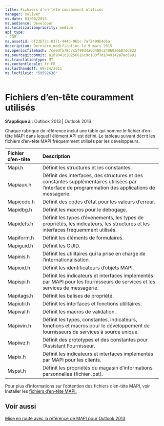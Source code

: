 ```yaml
---
title: Fichiers d’en-tête couramment utilisés
manager: soliver
ms.date: 03/09/2015
ms.audience: Developer
ms.localizationpriority: medium
api_type:
- COM
ms.assetid: bf23b72c-0171-444c-96bc-7af2499b4d6a
description: Dernière modification le 9 mars 2015
ms.openlocfilehash: 7ce0df578c7c5f99d4a6d408c24060aeb87dd822
ms.sourcegitcommit: a1d9041c20256616c9c183f7d1049142a7ac6991
ms.translationtype: MT
ms.contentlocale: fr-FR
ms.lasthandoff: 09/24/2021
ms.locfileid: "59592636"
---
```

# <a name="commonly-used-header-files"></a>Fichiers d’en-tête couramment utilisés

  
  
**S’applique à** : Outlook 2013 | Outlook 2016 
  
Chaque rubrique de référence inclut une table qui nomme le fichier d’en-tête MAPI dans lequel l’élément API est défini. Le tableau suivant décrit les fichiers d’en-tête MAPI fréquemment utilisés par les développeurs.
  
|**Fichier d’en-tête**|**Description**|
|:-----|:-----|
|Mapi.h  <br/> |Définit les structures et les constantes.  <br/> |
|Mapiaux.h  <br/> |Définit des interfaces, des structures et des constantes supplémentaires utilisées par l’interface de programmation des applications de messagerie.  <br/> |
|Mapicode.h  <br/> |Définit des codes d’état pour les valeurs d’erreur.  <br/> |
|Mapidbg.h  <br/> |Définit les macros pour le débogage.  <br/> |
|Mapidefs.h  <br/> |Définit les types d’événements, les types de propriétés, les indicateurs, les structures et les interfaces fréquemment utilisés.  <br/> |
|Mapiform.h  <br/> |Définit les éléments de formulaires.  <br/> |
|Mapiguid.h  <br/> |Définit les GUID.  <br/> |
|Mapinis.h  <br/> |Définit les utilitaires qui la prise en charge de l’internationalisation.  <br/> |
|Mapioid.h  <br/> |Définit les identificateurs d’objets MAPI.  <br/> |
|Mapispi.h  <br/> |Définit les indicateurs et interfaces implémentés par MAPI pour les fournisseurs de services et les services de messagerie.  <br/> |
|Mapitags.h  <br/> |Définit les balises de propriété.  <br/> |
|Mapiutil.h  <br/> |Définit les interfaces et fonctions utilitaires.  <br/> |
|Mapival.h  <br/> |Définit les macros de validation.  <br/> |
|Mapiwin.h  <br/> |Définit les types, constantes, indicateurs, fonctions et macros pour le développement de fournisseurs de services à source unique.  <br/> |
|Mapiwz.h  <br/> |Définit des prototypes et des constantes pour l’Assistant Fournisseur.  <br/> |
|Mapix.h  <br/> |Définit les indicateurs et interfaces implémentés par MAPI pour les clients.  <br/> |
|Mspst.h  <br/> |Définit les propriétés du magasin d’informations personnelles (fichier .pst).  <br/> |
   
Pour plus d’informations sur l’obtention des fichiers d’en-tête MAPI, voir Installer les [fichiers d’en-tête MAPI.](how-to-install-mapi-header-files.md)
  
## <a name="see-also"></a>Voir aussi



[Mise en route avec la référence de MAPI pour Outlook 2013](getting-started-with-the-outlook-mapi-reference.md)

